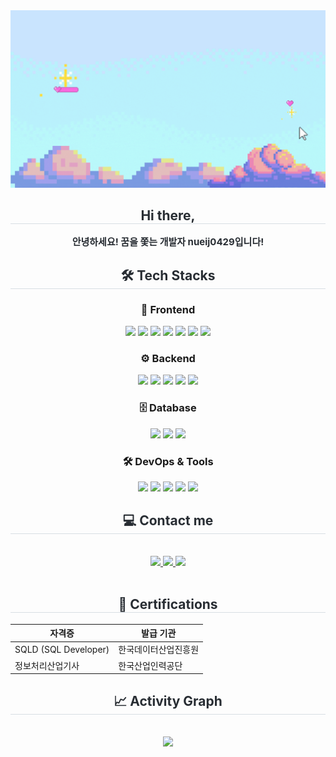 <div align="center">
  <img src="https://github.com/nueij0429/nueij0429/blob/main/nueij0429's%20GitHub.gif?raw=true" width="1000">
</div>
<div align="center">
  <h2 style="border-bottom:1px solid #d8dee4;color:#282d33">Hi there,</h2>
  <div style="font-weight:700;font-size:15px;text-align:center;color:#282d33">안녕하세요! 꿈을 쫓는 개발자 nueij0429입니다!</div>
</div>
<div align="center">
  <h2 style="border-bottom:1px solid #d8dee4;color:#282d33">🛠️ Tech Stacks</h2>
  <div style="margin:0 auto;text-align:center" align="center">
<h3>🎨 Frontend</h3>
<img src="https://img.shields.io/badge/HTML5-E34F26?style=flat&logo=HTML5&logoColor=white">
<img src="https://img.shields.io/badge/CSS3-1572B6?style=flat&logo=CSS3&logoColor=white">
<img src="https://img.shields.io/badge/JavaScript-F7DF1E?style=flat&logo=Javascript&logoColor=white">
<img src="https://img.shields.io/badge/React-61DAFB?style=flat&logo=React&logoColor=white">
<img src="https://img.shields.io/badge/Zustand-826b6b?style=flat&logo=react&logoColor=white">
<img src="https://img.shields.io/badge/Axios-5A29E4?style=flat&logo=axios&logoColor=white">
<img src="https://img.shields.io/badge/Bootstrap-7952B3?style=flat&logo=Bootstrap&logoColor=white">

<br>

<h3>⚙️ Backend</h3>
<img src="https://img.shields.io/badge/Java-007396?style=flat&logo=Java&logoColor=white">
<img src="https://img.shields.io/badge/Spring%20Boot-6DB33F?style=flat&logo=Spring&logoColor=white">
<img src="https://img.shields.io/badge/Python-3776AB?style=flat&logo=Python&logoColor=white">
<img src="https://img.shields.io/badge/FastAPI-009688?style=flat&logo=FastAPI&logoColor=white">
<img src="https://img.shields.io/badge/Flask-000000?style=flat&logo=Flask&logoColor=white">

<br>

<!-- 🗄 Database -->
<h3>🗄 Database</h3>
<img src="https://img.shields.io/badge/MariaDB-003545?style=flat&logo=MariaDB&logoColor=white">
<img src="https://img.shields.io/badge/MySQL-4479A1?style=flat&logo=MySQL&logoColor=white">
<img src="https://img.shields.io/badge/Oracle-F80000?style=flat&logo=Oracle&logoColor=white">

<br>

<h3>🛠 DevOps & Tools</h3>
<img src="https://img.shields.io/badge/Docker-2496ED?style=flat&logo=Docker&logoColor=white">
<img src="https://img.shields.io/badge/Poetry-60A5FA?style=flat&logo=Poetry&logoColor=white">
<img src="https://img.shields.io/badge/Git-F05032?style=flat&logo=Git&logoColor=white">
<img src="https://img.shields.io/badge/GitHub-181717?style=flat&logo=Github&logoColor=white">
<img src="https://img.shields.io/badge/Figma-F24E1E?style=flat&logo=Figma&logoColor=white">

</div>

</div>
<div align="center">
  <h2 style="border-bottom:1px solid #d8dee4;color:#282d33">💻 Contact me</h2>
  <br>
  <div align="center">
    <a href="https://velog.io/@jini0429/posts">
      <img src="https://img.shields.io/badge/Velog-20C997?style=flat&logo=Velog&logoColor=white&link=https://velog.io/@jini0429/posts">
    </a>
    <a href="mailto:ssjjjieun0429@gmail.com">
      <img src="https://img.shields.io/badge/Gmail-EA4335?style=flat&logo=Gmail&logoColor=white&link=mailto:ssjjjieun0429@gmail.com">
    </a>
    <a href="https://www.instagram.com/_.nueij/">
      <img src="https://img.shields.io/badge/Instagram-E4405F?style=flat&logo=Instagram&logoColor=white&link=https://www.instagram.com/_.nueij/">
    </a>
  </div>
  <br>
  <div align="center"></div>
</div>
<div align="center">
  <h2 style="border-bottom:1px solid #d8dee4;color:#282d33">📖 Certifications</h2>

| 자격증 | 발급 기관 |
|--------|-----------|
| SQLD (SQL Developer) | 한국데이터산업진흥원 |
| 정보처리산업기사 | 한국산업인력공단 |

</div>
<div align="center">
  <h2 style="border-bottom:1px solid #d8dee4;color:#282d33">📈 Activity Graph</h2>
  <br>
  <img src="https://github-readme-activity-graph.vercel.app/graph?username=nueij0429&theme=github-light">
</div>
